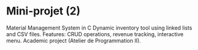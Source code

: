 # Mini-projet (2)
Material Management System in C
Dynamic inventory tool using linked lists and CSV files. Features: CRUD operations, revenue tracking, interactive menu. Academic project (Atelier de Programmation II).
